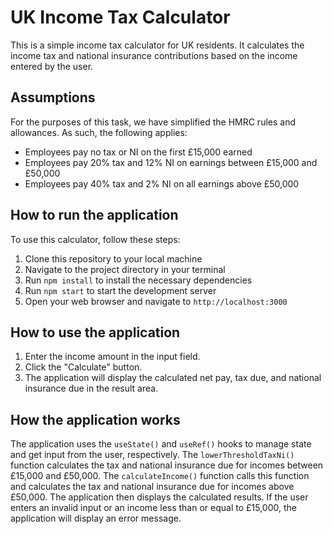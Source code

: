 # UK Income Tax Calculator

This is a simple income tax calculator for UK residents. It calculates the income tax and national insurance contributions based on the income entered by the user. 

## Assumptions

For the purposes of this task, we have simplified the HMRC rules and allowances. As such, the following applies:

- Employees pay no tax or NI on the first £15,000 earned
- Employees pay 20% tax and 12% NI on earnings between £15,000 and £50,000
- Employees pay 40% tax and 2% NI on all earnings above £50,000

## How to run the application

To use this calculator, follow these steps:

1. Clone this repository to your local machine
2. Navigate to the project directory in your terminal
3. Run `npm install` to install the necessary dependencies
4. Run `npm start` to start the development server
5. Open your web browser and navigate to `http://localhost:3000`

## How to use the application

1. Enter the income amount in the input field.
2. Click the "Calculate" button.
3. The application will display the calculated net pay, tax due, and national insurance due in the result area.

## How the application works

The application uses the `useState()` and `useRef()` hooks to manage state and get input from the user, respectively. The `lowerThresholdTaxNi()` function calculates the tax and national insurance due for incomes between £15,000 and £50,000. The `calculateIncome()` function calls this function and calculates the tax and national insurance due for incomes above £50,000. The application then displays the calculated results. If the user enters an invalid input or an income less than or equal to £15,000, the application will display an error message.






